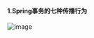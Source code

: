 #### 1.Spring事务的七种传播行为
![image](https://user-images.githubusercontent.com/51253421/134360889-9e663ca2-acde-4ca8-b3ad-9f478fd11b14.png)

 
 

